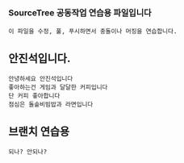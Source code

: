 ### SourceTree 공동작업 연습용 파일입니다
    이 파일을 수정, 풀, 푸시하면서 충돌이나 머징을 연습합니다.

## 안진석입니다.
    안녕하세요 안진석입니다
    좋아하는건 게임과 달달한 커피입니다
    단 커피 좋아합니다
    점심은 돌솥비빔밥과 라면입니다

## 브랜치 연습용
    되나? 안되나?